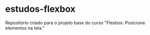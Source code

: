 # estudos-flexbox
Repositório criado para o projeto base do curso "Flexbox: Posicione elementos na tela."
